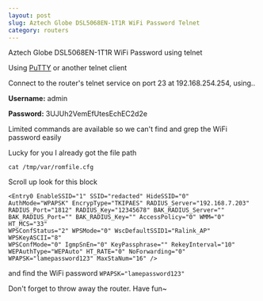 ```yaml
---
layout: post
slug: Aztech Globe DSL5068EN-1T1R WiFi Password Telnet
category: routers
---
```


Aztech Globe DSL5068EN-1T1R WiFi Password using telnet

Using [PuTTY](https://www.putty.org/) or another telnet client

Connect to the router's telnet service on port 23 at 192.168.254.254, using..

<b>Username:</b> admin

<b>Password:</b> 3UJUh2VemEfUtesEchEC2d2e

Limited commands are available so we can't find and grep the WiFi password easily

Lucky for you I already got the file path

`cat /tmp/var/romfile.cfg`

Scroll up look for this block

```
<Entry0 EnableSSID="1" SSID="redacted" HideSSID="0"
AuthMode="WPAPSK" EncrypType="TKIPAES" RADIUS_Server="192.168.7.203"
RADIUS_Port="1812" RADIUS_Key="12345678" BAK_RADIUS_Server=""
BAK_RADIUS_Port="" BAK_RADIUS_Key="" AccessPolicy="0" WMM="0" HT_MCS="33"
WPSConfStatus="2" WPSMode="0" WscDefaultSSID1="Ralink_AP" WPSKeyASCII="8"
WPSConfMode="0" IgmpSnEn="0" KeyPassphrase="" RekeyInterval="10"
WEPAuthType="WEPAuto" HT_RATE="0" NoForwarding="0"
WPAPSK="lamepassword123" MaxStaNum="16" />
```

and find the WiFi password `WPAPSK="lamepassword123"`

Don't forget to throw away the router. Have fun~
